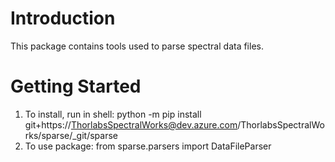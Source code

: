 # Introduction 
This package contains tools used to parse spectral data files.

# Getting Started
1.	To install, run in shell: python -m pip install git+https://ThorlabsSpectralWorks@dev.azure.com/ThorlabsSpectralWorks/sparse/_git/sparse
2.	To use package: from sparse.parsers import DataFileParser
